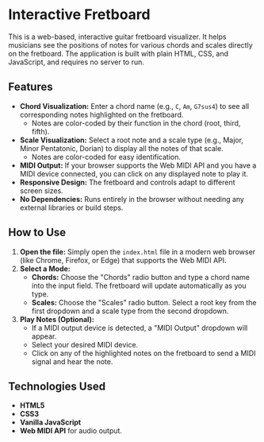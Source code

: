 # Interactive Fretboard

This is a web-based, interactive guitar fretboard visualizer. It helps musicians see the positions of notes for various chords and scales directly on the fretboard. The application is built with plain HTML, CSS, and JavaScript, and requires no server to run.

## Features

*   **Chord Visualization:** Enter a chord name (e.g., `C`, `Am`, `G7sus4`) to see all corresponding notes highlighted on the fretboard.
    *   Notes are color-coded by their function in the chord (root, third, fifth).
*   **Scale Visualization:** Select a root note and a scale type (e.g., Major, Minor Pentatonic, Dorian) to display all the notes of that scale.
    *   Notes are color-coded for easy identification.
*   **MIDI Output:** If your browser supports the Web MIDI API and you have a MIDI device connected, you can click on any displayed note to play it.
*   **Responsive Design:** The fretboard and controls adapt to different screen sizes.
*   **No Dependencies:** Runs entirely in the browser without needing any external libraries or build steps.

## How to Use

1.  **Open the file:** Simply open the `index.html` file in a modern web browser (like Chrome, Firefox, or Edge) that supports the Web MIDI API.
2.  **Select a Mode:**
    *   **Chords:** Choose the "Chords" radio button and type a chord name into the input field. The fretboard will update automatically as you type.
    *   **Scales:** Choose the "Scales" radio button. Select a root key from the first dropdown and a scale type from the second dropdown.
3.  **Play Notes (Optional):**
    *   If a MIDI output device is detected, a "MIDI Output" dropdown will appear.
    *   Select your desired MIDI device.
    *   Click on any of the highlighted notes on the fretboard to send a MIDI signal and hear the note.

## Technologies Used

*   **HTML5**
*   **CSS3**
*   **Vanilla JavaScript**
*   **Web MIDI API** for audio output.
